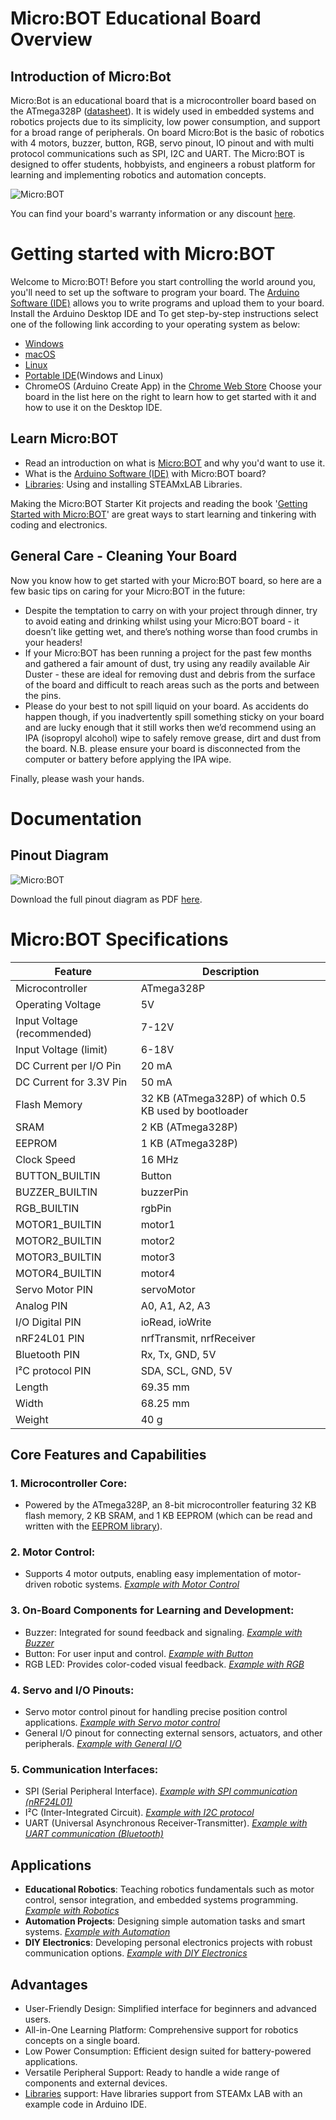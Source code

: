 # **Micro:BOT Educational Board Overview**

## Introduction of Micro:Bot
Micro:Bot is an educational board that is a microcontroller board based on the ATmega328P ([datasheet](https://github.com/thynavy/Micro-Bot)). It is widely used in embedded systems and robotics projects due to its simplicity, low power consumption, and support for a broad range of peripherals. On board Micro:Bot is the basic of robotics with 4 motors, buzzer, button, RGB, servo pinout, IO pinout and with multi protocol communications such as SPI, I2C and UART. The Micro:BOT is designed to offer students, hobbyists, and engineers a robust platform for learning and implementing robotics and automation concepts.

![Micro:BOT](https://github.com/thynavy/Micro-Bot/blob/main/Picture/Micro_BOT_1111.png)

You can find your board's warranty information or any discount [here](https://github.com/thynavy/Micro-Bot).

# **Getting started with Micro:BOT**
Welcome to Micro:BOT! Before you start controlling the world around you, you'll need to set up the software to program your board. The [Arduino Software (IDE)](https://www.arduino.cc/en/software) allows you to write programs and upload them to your board. Install the Arduino Desktop IDE and To get step-by-step instructions select one of the following link according to your operating system as below:
  - [Windows](https://docs.arduino.cc/software/ide-v2/tutorials/getting-started/ide-v2-downloading-and-installing/#windows)
  - [macOS](https://docs.arduino.cc/software/ide-v2/tutorials/getting-started/ide-v2-downloading-and-installing/#macos)
  - [Linux](https://docs.arduino.cc/software/ide-v2/tutorials/getting-started/ide-v2-downloading-and-installing/#linux)
  - [Portable IDE](https://docs.arduino.cc/software/ide-v1/tutorials/PortableIDE)(Windows and Linux)
  - ChromeOS (Arduino Create App) in the [Chrome Web Store](https://chromewebstore.google.com/detail/arduino-create/dcgicpihgkmccjigalccipmjlnjopdfe?pli=1)
Choose your board in the list here on the right to learn how to get started with it and how to use it on the Desktop IDE.

## Learn Micro:BOT
  - Read an introduction on what is [Micro:BOT](https://github.com/thynavy/Micro-Bot) and why you'd want to use it.
  - What is the [Arduino Software (IDE)](https://www.arduino.cc/en/software) with Micro:BOT board?
  - [Libraries](https://github.com/thynavy/Micro-Bot): Using and installing STEAMxLAB Libraries.

Making the Micro:BOT Starter Kit projects and reading the book '[Getting Started with Micro:BOT](https://github.com/thynavy/Micro-Bot)' are great ways to start learning and tinkering with coding and electronics.

## General Care - Cleaning Your Board
Now you know how to get started with your Micro:BOT board, so here are a few basic tips on caring for your Micro:BOT in the future:

  - Despite the temptation to carry on with your project through dinner, try to avoid eating and drinking whilst using your Micro:BOT board - it doesn’t like getting wet, and there’s nothing worse than food crumbs in your headers!
  - If your Micro:BOT has been running a project for the past few months and gathered a fair amount of dust, try using any readily available Air Duster - these are ideal for removing dust and debris from the surface of the board and difficult to reach areas such as the ports and between the pins.
  - Please do your best to not spill liquid on your board. As accidents do happen though, if you inadvertently spill something sticky on your board and are lucky enough that it still works then we’d recommend using an IPA (isopropyl alcohol) wipe to safely remove grease, dirt and dust from the board. N.B. please ensure your board is disconnected from the computer or battery before applying the IPA wipe.

Finally, please wash your hands.

# **Documentation**
## Pinout Diagram

![Micro:BOT](https://github.com/thynavy/Micro-Bot/blob/main/Picture/MicroBOT.drawio.png)

Download the full pinout diagram as PDF [here](https://github.com/thynavy/Micro-Bot).

# Micro:BOT Specifications

| **Feature**             | **Description**                              |
|--------------------------|----------------------------------------------|
| Microcontroller          | ATmega328P                                  |
| Operating Voltage        | 5V                                          |
| Input Voltage (recommended) | 7-12V                                    |
| Input Voltage (limit)    | 6-18V                                       |
| DC Current per I/O Pin   | 20 mA                                       |
| DC Current for 3.3V Pin  | 50 mA                                       |
| Flash Memory             | 32 KB (ATmega328P) of which 0.5 KB used by bootloader |
| SRAM                     | 2 KB (ATmega328P)                           |
| EEPROM                   | 1 KB (ATmega328P)                           |
| Clock Speed              | 16 MHz                                      |
| BUTTON_BUILTIN           | Button                                      |
| BUZZER_BUILTIN           | buzzerPin                                   |
| RGB_BUILTIN              | rgbPin                                      |
| MOTOR1_BUILTIN           | motor1                                      |
| MOTOR2_BUILTIN           | motor2                                      |
| MOTOR3_BUILTIN           | motor3                                      |
| MOTOR4_BUILTIN           | motor4                                      |
| Servo Motor PIN          | servoMotor                                  |
| Analog PIN               | A0, A1, A2, A3                              |
| I/O Digital PIN          | ioRead, ioWrite                             |
| nRF24L01 PIN             | nrfTransmit, nrfReceiver                    |
| Bluetooth PIN            | Rx, Tx, GND, 5V                             |
| I²C protocol PIN         | SDA, SCL, GND, 5V                           |
| Length                   | 69.35 mm                                    |
| Width                    | 68.25 mm                                    |
| Weight                   | 40 g                                        |


## Core Features and Capabilities
### 1. Microcontroller Core:
  - Powered by the ATmega328P, an 8-bit microcontroller featuring 32 KB flash memory, 2 KB SRAM, and 1 KB EEPROM (which can be read and written with the [EEPROM library](https://docs.arduino.cc/learn/built-in-libraries/eeprom/)).
### 2. Motor Control:
  - Supports 4 motor outputs, enabling easy implementation of motor-driven robotic systems. [_Example with Motor Control_](https://github.com/thynavy/Micro-Bot)
### 3. On-Board Components for Learning and Development:
  - Buzzer: Integrated for sound feedback and signaling. [_Example with Buzzer_](https://github.com/thynavy/Micro-Bot)
  - Button: For user input and control. [_Example with Button_](https://github.com/thynavy/Micro-Bot)
  - RGB LED: Provides color-coded visual feedback. [_Example with RGB_](https://github.com/thynavy/Micro-Bot)
### 4. Servo and I/O Pinouts:
  - Servo motor control pinout for handling precise position control applications. [_Example with Servo motor control_](https://github.com/thynavy/Micro-Bot)
  - General I/O pinout for connecting external sensors, actuators, and other peripherals. [_Example with General I/O_](https://github.com/thynavy/Micro-Bot)
### 5. Communication Interfaces:
  - SPI (Serial Peripheral Interface). [_Example with SPI communication (nRF24L01)_](https://github.com/thynavy/Micro-Bot)
  - I²C (Inter-Integrated Circuit). [_Example with I2C protocol_](https://github.com/thynavy/Micro-Bot)
  - UART (Universal Asynchronous Receiver-Transmitter). [_Example with UART communication (Bluetooth)_](https://github.com/thynavy/Micro-Bot)

## Applications
  - **Educational Robotics**: Teaching robotics fundamentals such as motor control, sensor integration, and embedded systems programming. [_Example with Robotics_](https://github.com/thynavy/Micro-Bot)
  - **Automation Projects**: Designing simple automation tasks and smart systems. [_Example with Automation_](https://github.com/thynavy/Micro-Bot)
  - **DIY Electronics**: Developing personal electronics projects with robust communication options. [_Example with DIY Electronics_](https://github.com/thynavy/Micro-Bot)

## Advantages
  - User-Friendly Design: Simplified interface for beginners and advanced users.
  - All-in-One Learning Platform: Comprehensive support for robotics concepts on a single board.
  - Low Power Consumption: Efficient design suited for battery-powered applications.
  - Versatile Peripheral Support: Ready to handle a wide range of components and external devices.
  - [Libraries](https://github.com/thynavy/Micro-Bot) support: Have libraries support from STEAMx LAB with an example code in Arduino IDE.
